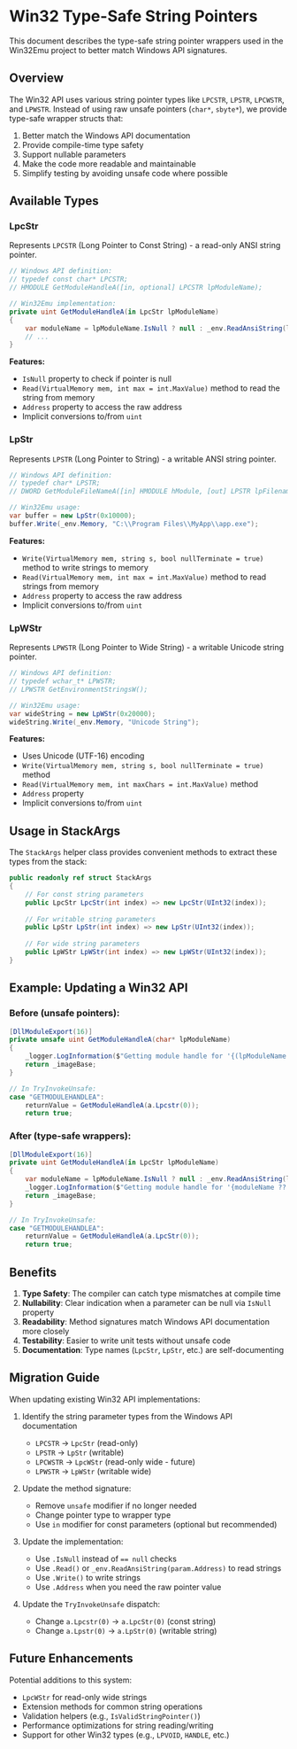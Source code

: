 # Win32 Type-Safe String Pointers

This document describes the type-safe string pointer wrappers used in the Win32Emu project to better match Windows API signatures.

## Overview

The Win32 API uses various string pointer types like `LPCSTR`, `LPSTR`, `LPCWSTR`, and `LPWSTR`. Instead of using raw unsafe pointers (`char*`, `sbyte*`), we provide type-safe wrapper structs that:

1. Better match the Windows API documentation
2. Provide compile-time type safety
3. Support nullable parameters
4. Make the code more readable and maintainable
5. Simplify testing by avoiding unsafe code where possible

## Available Types

### LpcStr

Represents `LPCSTR` (Long Pointer to Const String) - a read-only ANSI string pointer.

```csharp
// Windows API definition:
// typedef const char* LPCSTR;
// HMODULE GetModuleHandleA([in, optional] LPCSTR lpModuleName);

// Win32Emu implementation:
private uint GetModuleHandleA(in LpcStr lpModuleName)
{
    var moduleName = lpModuleName.IsNull ? null : _env.ReadAnsiString(lpModuleName.Address);
    // ...
}
```

**Features:**
- `IsNull` property to check if pointer is null
- `Read(VirtualMemory mem, int max = int.MaxValue)` method to read the string from memory
- `Address` property to access the raw address
- Implicit conversions to/from `uint`

### LpStr

Represents `LPSTR` (Long Pointer to String) - a writable ANSI string pointer.

```csharp
// Windows API definition:
// typedef char* LPSTR;
// DWORD GetModuleFileNameA([in] HMODULE hModule, [out] LPSTR lpFilename, [in] DWORD nSize);

// Win32Emu usage:
var buffer = new LpStr(0x10000);
buffer.Write(_env.Memory, "C:\\Program Files\\MyApp\\app.exe");
```

**Features:**
- `Write(VirtualMemory mem, string s, bool nullTerminate = true)` method to write strings to memory
- `Read(VirtualMemory mem, int max = int.MaxValue)` method to read strings from memory
- `Address` property to access the raw address
- Implicit conversions to/from `uint`

### LpWStr

Represents `LPWSTR` (Long Pointer to Wide String) - a writable Unicode string pointer.

```csharp
// Windows API definition:
// typedef wchar_t* LPWSTR;
// LPWSTR GetEnvironmentStringsW();

// Win32Emu usage:
var wideString = new LpWStr(0x20000);
wideString.Write(_env.Memory, "Unicode String");
```

**Features:**
- Uses Unicode (UTF-16) encoding
- `Write(VirtualMemory mem, string s, bool nullTerminate = true)` method
- `Read(VirtualMemory mem, int maxChars = int.MaxValue)` method
- `Address` property
- Implicit conversions to/from `uint`

## Usage in StackArgs

The `StackArgs` helper class provides convenient methods to extract these types from the stack:

```csharp
public readonly ref struct StackArgs
{
    // For const string parameters
    public LpcStr LpcStr(int index) => new LpcStr(UInt32(index));
    
    // For writable string parameters
    public LpStr LpStr(int index) => new LpStr(UInt32(index));
    
    // For wide string parameters
    public LpWStr LpWStr(int index) => new LpWStr(UInt32(index));
}
```

## Example: Updating a Win32 API

### Before (unsafe pointers):

```csharp
[DllModuleExport(16)]
private unsafe uint GetModuleHandleA(char* lpModuleName)
{
    _logger.LogInformation($"Getting module handle for '{(lpModuleName != null ? new string(lpModuleName) : "NULL (current process)")}'");
    return _imageBase;
}

// In TryInvokeUnsafe:
case "GETMODULEHANDLEA":
    returnValue = GetModuleHandleA(a.Lpcstr(0));
    return true;
```

### After (type-safe wrappers):

```csharp
[DllModuleExport(16)]
private uint GetModuleHandleA(in LpcStr lpModuleName)
{
    var moduleName = lpModuleName.IsNull ? null : _env.ReadAnsiString(lpModuleName.Address);
    _logger.LogInformation($"Getting module handle for '{moduleName ?? "NULL (current process)"}'");
    return _imageBase;
}

// In TryInvokeUnsafe:
case "GETMODULEHANDLEA":
    returnValue = GetModuleHandleA(a.LpcStr(0));
    return true;
```

## Benefits

1. **Type Safety**: The compiler can catch type mismatches at compile time
2. **Nullability**: Clear indication when a parameter can be null via `IsNull` property
3. **Readability**: Method signatures match Windows API documentation more closely
4. **Testability**: Easier to write unit tests without unsafe code
5. **Documentation**: Type names (`LpcStr`, `LpStr`, etc.) are self-documenting

## Migration Guide

When updating existing Win32 API implementations:

1. Identify the string parameter types from the Windows API documentation
   - `LPCSTR` → `LpcStr` (read-only)
   - `LPSTR` → `LpStr` (writable)
   - `LPCWSTR` → `LpcWStr` (read-only wide - future)
   - `LPWSTR` → `LpWStr` (writable wide)

2. Update the method signature:
   - Remove `unsafe` modifier if no longer needed
   - Change pointer type to wrapper type
   - Use `in` modifier for const parameters (optional but recommended)

3. Update the implementation:
   - Use `.IsNull` instead of `== null` checks
   - Use `.Read()` or `_env.ReadAnsiString(param.Address)` to read strings
   - Use `.Write()` to write strings
   - Use `.Address` when you need the raw pointer value

4. Update the `TryInvokeUnsafe` dispatch:
   - Change `a.Lpcstr(0)` → `a.LpcStr(0)` (const string)
   - Change `a.Lpstr(0)` → `a.LpStr(0)` (writable string)

## Future Enhancements

Potential additions to this system:

- `LpcWStr` for read-only wide strings
- Extension methods for common string operations
- Validation helpers (e.g., `IsValidStringPointer()`)
- Performance optimizations for string reading/writing
- Support for other Win32 types (e.g., `LPVOID`, `HANDLE`, etc.)
